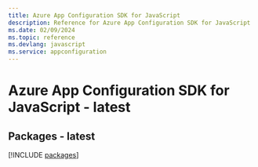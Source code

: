```yaml
---
title: Azure App Configuration SDK for JavaScript
description: Reference for Azure App Configuration SDK for JavaScript
ms.date: 02/09/2024
ms.topic: reference
ms.devlang: javascript
ms.service: appconfiguration
---
```

# Azure App Configuration SDK for JavaScript - latest
## Packages - latest
[!INCLUDE [packages](app-configuration-index.md)]
